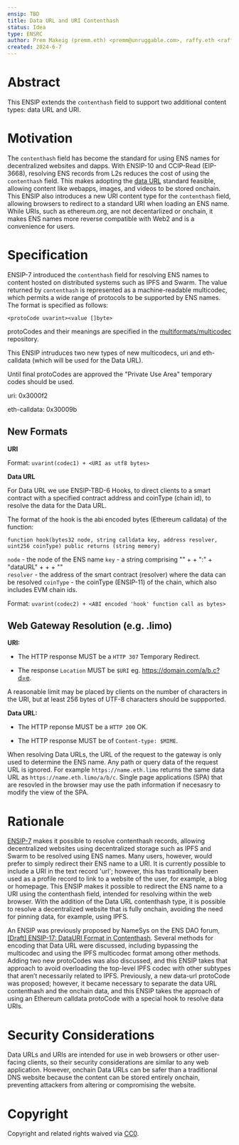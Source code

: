 ```yaml
---
ensip: TBD
title: Data URL and URI Contenthash
status: Idea
type: ENSRC
author: Prem Makeig (premm.eth) <premm@unruggable.com>, raffy.eth <raffy@unruggable.com>
created: 2024-6-7
---
```


# Abstract 

This ENSIP extends the `contenthash` field to support two additional content types: data URL and URI.

# Motivation

The `contenthash` field has become the standard for using ENS names for decentralized websites and dapps. With ENSIP-10 and CCIP-Read (EIP-3668), resolving ENS records from L2s reduces the cost of using the `contenthash` field. This makes adopting the [data URL](https://datatracker.ietf.org/doc/html/rfc2397) standard feasible, allowing content like webapps, images, and videos to be stored onchain. This ENSIP also introduces a new URI content type for the `contenthash` field, allowing browsers to redirect to a standard URI when loading an ENS name. While URIs, such as ethereum.org, are not decentarlized or onchain, it makes ENS names more reverse compatible with Web2 and is a convenience for users. 

# Specification

ENSIP-7 introduced the `contenthash` field for resolving ENS names to content hosted on distributed systems such as IPFS and Swarm. The value returned by `contenthash` is represented as a machine-readable multicodec, which permits a wide range of protocols to be supported by ENS names. The format is specified as follows:

```
<protoCode uvarint><value []byte>
```

protoCodes and their meanings are specified in the [multiformats/multicodec](https://github.com/multiformats/multicodec) repository.

This ENSIP intruduces two new types of new multicodecs, uri and eth-calldata (which will be used for the Data URL).  

Until final protoCodes are approved the "Private Use Area" temporary codes should be used.

uri: 0x3000f2

eth-calldata: 0x30009b

## New Formats 
**URI**

Format: `uvarint(codec1) + <URI as utf8 bytes>`

**Data URL**

For Data URL we use ENSIP-TBD-6 Hooks, to direct clients to a smart contract with a specified contract address and coinType (chain id), to resolve the data for the Data URL. 

The format of the hook is the abi encoded bytes (Ethereum calldata) of the function:

```
function hook(bytes32 node, string calldata key, address resolver, uint256 coinType) public returns (string memory)
```
`node` - the node of the ENS name
`key` - a string comprising "" + <Reverse ENS Name i.e. eth.vitalik> + ":" + "dataURL" + <Resolver Address> + <coinType> + ""  
`resolver` - the address of the smart contract (resolver) where the data can be resolved
`coinType` - the coinType (ENSIP-11) of the chain, which also includes EVM chain ids. 

Format: `uvarint(codec2) + <ABI encoded 'hook' function call as bytes>`

## Web Gateway Resolution (e.g. .limo)

**URI:** 

* The HTTP response MUST be a `HTTP 307` Temporary Redirect.
	
* The response `Location` MUST be `$URI` eg. https://domain.com/a/b.c?d=e.

A reasonable limit may be placed by clients on the number of characters in the URI, but at least 256 bytes of UTF-8 characters should be suppported. 

**Data URL:**

* The HTTP reponse MUST be a `HTTP 200` OK.

* The HTTP response MUST be of `Content-type: $MIME`.

When resolving Data URLs, the URL of the request to the gateway is only used to determine the ENS name. Any path or query data of the request URL is ignored. For example `https://name.eth.limo` returns the same data URL as `https://name.eth.limo/a/b/c`. Single page applications (SPA) that are resovled in the browser may use the path information if necesasry to modify the view of the SPA. 

# Rationale 

[ENSIP-7](https://github.com/ensdomains/ensips/blob/master/ensips/7.md) makes it possible to resolve contenthash records, allowing decentralized websites using decentralized storage such as IPFS and Swarm to be resolved using ENS names. Many users, however, would prefer to simply redirect their ENS name to a URI. It is currently possible to include a URI in the text record 'url'; however, this has traditionally been used as a profile record to link to a website of the user, for example, a blog or homepage. This ENSIP makes it possible to redirect the ENS name to a URI using the contenthash field, intended for resolving within the web browser. With the addition of the Data URL contenthash type, it is possible to resolve a decentralized website that is fully onchain, avoiding the need for pinning data, for example, using IPFS.

An ENSIP was previously proposed by NameSys on the ENS DAO forum, [[Draft] ENSIP-17: DataURI Format in Contenthash](https://discuss.ens.domains/t/draft-ensip-17-datauri-format-in-contenthash/18048/7). Several methods for encoding that Data URL were discussed, including bypassing the multicodec and using the IPFS multicodec format among other methods. Adding two new protoCodes was also discussed, and this ENSIP takes that approach to avoid overloading the top-level IPFS codec with other subtypes that aren’t necessarily related to IPFS. Previously, a new data-url protoCode was proposed; however, it became necessary to separate the data URL contenthash and the onchain data, and this ENSIP takes the approach of using an Ethereum calldata protoCode with a special hook to resolve data URIs.



# Security Considerations

Data URLs and URIs are intended for use in web browsers or other user-facing clients, so their security considerations are similar to any web application. However, onchain Data URLs can be safer than a traditional DNS website because the content can be stored entirely onchain, preventing attackers from altering or compromising the website.
  
# Copyright

Copyright and related rights waived via [CC0](../LICENSE.md).


